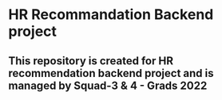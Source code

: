 # HR Recommandation Backend project

## This repository is created for HR recommendation backend project and is managed by Squad-3 & 4 - Grads 2022
